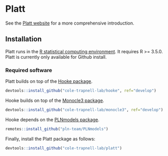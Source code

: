# Platt

See the [Platt website](https://cole-trapnell-lab.github.io/platt/) for a more comprehensive introduction. 


## Installation

Platt runs in the [R statistical computing environment](https://www.r-project.org/). It requires R >= 3.5.0. Platt is currently only available for Github install. 

### Required software

Platt builds on top of the [Hooke package](https://cole-trapnell-lab.github.io/hooke/install/). 

```r
devtools::install_github("cole-trapnell-lab/hooke", ref="develop")
```

Hooke builds on top of the [Monocle3 package](https://cole-trapnell-lab.github.io/monocle3/docs/installation/). 

```r
devtools::install_github("cole-trapnell-lab/monocle3", ref="develop")
```

Hooke depends on the [PLNmodels package](https://pln-team.github.io/PLNmodels/index.html).

```r 
remotes::install_github("pln-team/PLNmodels")
```

Finally, install the Platt package as follows: 

```r
devtools::install_github("cole-trapnell-lab/platt")
```
